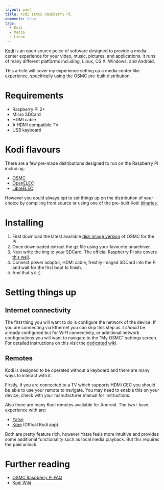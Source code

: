 ```yaml
---
layout: post
title: Kodi setup Raspberry Pi
comments: true
tags:
  - Kodi
  - Media
  - Linux
---
```


[Kodi][0] is an open source peice of software designed to provide a media center experience for your video, music, pictures, and applications. It runs of many different platforms including, Linux, OS X, Windows, and Android.

This article will cover my experience setting up a media center like experience, specifically using the [OSMC][1] pre-built distribution. 

# Requirements

- Raspberry PI 2+
- Micro SDCard
- HDMI cable
- A HDMI compatible TV
- USB keyboard

# Kodi flavours

There are a few pre-made distributions designed to run on the Raspberry PI including:

- [OSMC][1]
- [OpenELEC][2]
- [LibreELEC][3]

However you could always opt to set things up on the distribution of your choice by compiling from source or using one of the pre-built Kodi [binaries][11].

# Installing

1. First download the latest available [disk image version][5] of OSMC for the Pi. 
2. Once downloaded extract the gz file using your favourite unarchiver. 
3. Next write the img to your SDCard. The official Raspberry Pi site [covers this well][6].
4. Connect power adaptor, HDMI cable, freshly imaged SDCard into the Pi and wait for the first boot to finish.
5. And that's it :) 

# Setting things up

## Internet connectivity

The first thing you will want to do is configure the network of the device. If you are connecting via Ethernet you can skip this step as it _should_ be already configured but for WiFI connectivity, or additional network configurations you will want to navigate to the "My OSMC" settings screen. For detailed instructions on this visit the [dedicated wiki][7].

## Remotes

Kodi is designed to be operated without a keyboard and there are many ways to interact with it.

Firstly, if you are connected to a TV which supports HDMI CEC you should be able to use your remote to navigate. You may need to enable this on your device, check with your manufacturer manual for instructions.

Also there are many Kodi remotes available for Android. The two I have experience with are:

- [Yatse][8]
- [Kore][9] (Offical Kodi app)

Both are pretty feature rich, however Yatse feels more intuitive and provides some additional functionality such as local media playback. But this requires the paid unlock.

# Further reading

- [OSMC Raspberry Pi FAQ][4]
- [Kodi Wiki][12]

[0]: https://kodi.tv/
[1]: https://osmc.tv/
[2]: http://openelec.tv/
[3]: https://libreelec.tv/
[4]: https://osmc.tv/wiki/raspberry-pi/frequently-asked-questions/
[5]: https://osmc.tv/download/
[6]: https://www.raspberrypi.org/documentation/installation/installing-images/
[7]: https://osmc.tv/wiki/general/setting-up-your-network-connection/
[8]: https://play.google.com/store/apps/details?id=org.leetzone.android.yatsewidgetfree
[9]: https://play.google.com/store/apps/details?id=org.xbmc.kore
[10]: https://en.wikipedia.org/wiki/Consumer_Electronics_Control
[11]: https://kodi.tv/download/
[12]: http://kodi.wiki/
